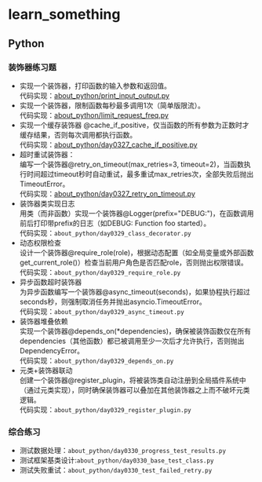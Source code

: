 # learn_something
## Python
### 装饰器练习题

- 实现一个装饰器，打印函数的输入参数和返回值。
<br>代码实现：[about_python/print_input_output.py](https://github.com/astrid77/learn_something/blob/f4ebc51687f7ad6dd12ac533f92dbcd1122998de/about_python/print_input_output.py)
- 实现一个装饰器，限制函数每秒最多调用1次（简单版限流）。
<br>代码实现：[about_python/limit_request_freq.py](https://github.com/astrid77/learn_something/blob/f4ebc51687f7ad6dd12ac533f92dbcd1122998de/about_python/limit_request_freq.py)
- 实现一个缓存装饰器 @cache_if_positive，仅当函数的所有参数为正数时才缓存结果，否则每次调用都执行函数。
<br>代码实现：[about_python/day0327_cache_if_positive.py](https://github.com/astrid77/learn_something/blob/main/about_python/day0327_cache_if_positive.py)
- 超时重试装饰器：
<br>编写一个装饰器@retry_on_timeout(max_retries=3, timeout=2)，当函数执行时间超过timeout秒时自动重试，最多重试max_retries次，全部失败后抛出TimeoutError。
<br>代码实现：[about_python/day0327_retry_on_timeout.py](https://github.com/astrid77/learn_something/blob/main/about_python/day0327_retry_on_timeout.py)
- 装饰器类实现日志
<br>用类（而非函数）实现一个装饰器@Logger(prefix="DEBUG:")，在函数调用前后打印带prefix的日志（如DEBUG: Function foo started）。
<br>代码实现：`about_python/day0329_class_decorator.py`
- 动态权限检查
<br>设计一个装饰器@require_role(role)，根据动态配置（如全局变量或外部函数get_current_role()）检查当前用户角色是否匹配role，否则抛出权限错误。
<br>代码实现：`about_python/day0329_require_role.py`
- 异步函数超时装饰器
<br>为异步函数编写一个装饰器@async_timeout(seconds)，如果协程执行超过seconds秒，则强制取消任务并抛出asyncio.TimeoutError。
<br>代码实现：`about_python/day0329_async_timeout.py`
- 装饰器堆叠依赖
<br>实现一个装饰器@depends_on(*dependencies)，确保被装饰函数仅在所有dependencies（其他函数）都已被调用至少一次后才允许执行，否则抛出DependencyError。
<br>代码实现：`about_python/day0329_depends_on.py`
- 元类+装饰器联动
<br>创建一个装饰器@register_plugin，将被装饰类自动注册到全局插件系统中（通过元类实现），同时确保装饰器可以叠加在其他装饰器之上而不破坏元类逻辑。
<br>代码实现：`about_python/day0329_register_plugin.py`

### 综合练习

- 测试数据处理：`about_python/day0330_progress_test_results.py`
- 测试框架基类设计:`about_python/day0330_base_test_class.py`
- 测试失败重试：`about_python/day0330_test_failed_retry.py`